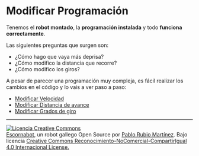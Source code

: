 # Modificar Programación

Tenemos el **robot montado**, la **programación instalada** y todo **funciona correctamente**. 

Las siguientes preguntas que surgen son:

* ¿Cómo hago que vaya más deprisa? 
* ¿Cómo modifico la distancia que recorre? 
* ¿Cómo modifico los giros?

A pesar de parecer una programación muy compleja, es fácil realizar los cambios en el código y lo vais a ver paso a paso:

* [Modificar Velocidad](/modificando-la-programacion/modificar-velocidad.md)
* [Modificar Distancia de avance](/modificando-la-programacion/modificar-distancia-de-avance.md)
* [Modificar Grados de giro](/modificando-la-programacion/modificar-grados-de-giro.md)

---

[![Licencia Creative Commons](https://licensebuttons.net/l/by-nc-sa/4.0/80x15.png)](https://creativecommons.org/licenses/by-nc-sa/4.0/)  
[Escornabot](http://escornabot.com/web/), un robot gallego Open Source por [Pablo Rubio Martínez](https://legacy.gitbook.com/@pablorubiomartinez).  Bajo licencia [Creative Commons Reconocimiento-NoComercial-CompartirIgual 4.0 Internacional License.](https://creativecommons.org/licenses/by-nc-sa/4.0/)




